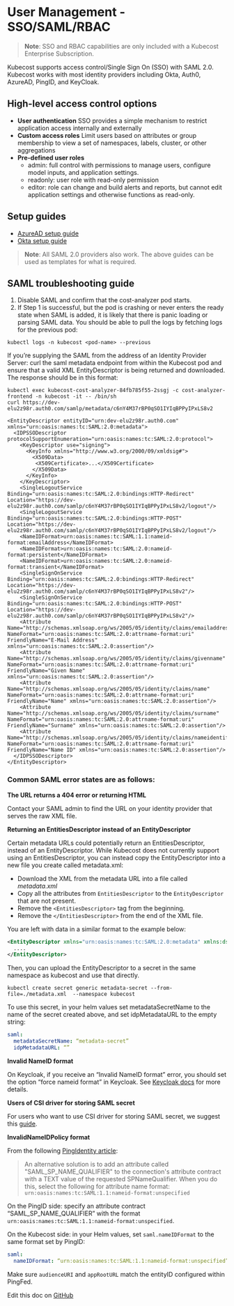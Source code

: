 User Management - SSO/SAML/RBAC
================================

> **Note**: SSO and RBAC capabilities are only included with a Kubecost Enterprise Subscription.

Kubecost supports access control/Single Sign On (SSO) with SAML 2.0. Kubecost works with most identity providers including Okta, Auth0, AzureAD, PingID, and KeyCloak.

## High-level access control options

* **User authentication** SSO provides a simple mechanism to restrict application access internally and externally
* **Custom access roles** Limit users based on attributes or group membership to view a set of namespaces, labels, cluster, or other aggregations
* **Pre-defined user roles**
    * admin: full control with permissions to manage users, configure model inputs, and application settings.
    * readonly: user role with read-only permission
    * editor: role can change and build alerts and reports, but cannot edit application settings and otherwise functions as read-only.

## Setup guides

- [AzureAD setup guide](https://github.com/kubecost/poc-common-configurations/tree/main/saml-azuread)
- [Okta setup guide](https://github.com/kubecost/poc-common-configurations/tree/main/saml-okta)

 > **Note**: All SAML 2.0 providers also work. The above guides can be used as templates for what is required.

## SAML troubleshooting guide
1. Disable SAML and confirm that the cost-analyzer pod starts.
2. If Step 1 is successful, but the pod is crashing or never enters the ready state when SAML is added, it is likely that there is panic loading or parsing SAML data. You should be able to pull the logs by fetching logs for the previous pod:

`kubectl logs -n kubecost <pod-name> --previous`

If you’re supplying the SAML from the address of an Identity Provider Server: curl the saml metadata endpoint from within the Kubecost pod and ensure that a valid XML EntityDescriptor is being returned and downloaded. The response should be in this format:

```shell
kubectl exec kubecost-cost-analyzer-84fb785f55-2ssgj -c cost-analyzer-frontend -n kubecost -it -- /bin/sh
curl https://dev-elu2z98r.auth0.com/samlp/metadata/c6nY4M37rBP0qSO1IYIqBPPyIPxLS8v2

<EntityDescriptor entityID="urn:dev-elu2z98r.auth0.com" xmlns="urn:oasis:names:tc:SAML:2.0:metadata">
  <IDPSSODescriptor protocolSupportEnumeration="urn:oasis:names:tc:SAML:2.0:protocol">
    <KeyDescriptor use="signing">
      <KeyInfo xmlns="http://www.w3.org/2000/09/xmldsig#">
        <X509Data>
         <X509Certificate>...</X509Certificate>
        </X509Data>
      </KeyInfo>
    </KeyDescriptor>
    <SingleLogoutService Binding="urn:oasis:names:tc:SAML:2.0:bindings:HTTP-Redirect" Location="https://dev-elu2z98r.auth0.com/samlp/c6nY4M37rBP0qSO1IYIqBPPyIPxLS8v2/logout"/>
    <SingleLogoutService Binding="urn:oasis:names:tc:SAML:2.0:bindings:HTTP-POST" Location="https://dev-elu2z98r.auth0.com/samlp/c6nY4M37rBP0qSO1IYIqBPPyIPxLS8v2/logout"/>
    <NameIDFormat>urn:oasis:names:tc:SAML:1.1:nameid-format:emailAddress</NameIDFormat>
    <NameIDFormat>urn:oasis:names:tc:SAML:2.0:nameid-format:persistent</NameIDFormat>
    <NameIDFormat>urn:oasis:names:tc:SAML:2.0:nameid-format:transient</NameIDFormat>
    <SingleSignOnService Binding="urn:oasis:names:tc:SAML:2.0:bindings:HTTP-Redirect" Location="https://dev-elu2z98r.auth0.com/samlp/c6nY4M37rBP0qSO1IYIqBPPyIPxLS8v2"/>
    <SingleSignOnService Binding="urn:oasis:names:tc:SAML:2.0:bindings:HTTP-POST" Location="https://dev-elu2z98r.auth0.com/samlp/c6nY4M37rBP0qSO1IYIqBPPyIPxLS8v2"/>
    <Attribute Name="http://schemas.xmlsoap.org/ws/2005/05/identity/claims/emailaddress" NameFormat="urn:oasis:names:tc:SAML:2.0:attrname-format:uri" FriendlyName="E-Mail Address" xmlns="urn:oasis:names:tc:SAML:2.0:assertion"/>
    <Attribute Name="http://schemas.xmlsoap.org/ws/2005/05/identity/claims/givenname" NameFormat="urn:oasis:names:tc:SAML:2.0:attrname-format:uri" FriendlyName="Given Name" xmlns="urn:oasis:names:tc:SAML:2.0:assertion"/>
    <Attribute Name="http://schemas.xmlsoap.org/ws/2005/05/identity/claims/name" NameFormat="urn:oasis:names:tc:SAML:2.0:attrname-format:uri" FriendlyName="Name" xmlns="urn:oasis:names:tc:SAML:2.0:assertion"/>
    <Attribute Name="http://schemas.xmlsoap.org/ws/2005/05/identity/claims/surname" NameFormat="urn:oasis:names:tc:SAML:2.0:attrname-format:uri" FriendlyName="Surname" xmlns="urn:oasis:names:tc:SAML:2.0:assertion"/>
    <Attribute Name="http://schemas.xmlsoap.org/ws/2005/05/identity/claims/nameidentifier" NameFormat="urn:oasis:names:tc:SAML:2.0:attrname-format:uri" FriendlyName="Name ID" xmlns="urn:oasis:names:tc:SAML:2.0:assertion"/>
  </IDPSSODescriptor>
</EntityDescriptor>
```

### Common SAML error states are as follows:
**The URL returns a 404 error or returning HTML**

Contact your SAML admin to find the URL on your identity provider that serves the raw XML file.
 
**Returning an EntitiesDescriptor instead of an EntityDescriptor**

Certain metadata URLs could potentially return an EntitiesDescriptor, instead of an EntityDescriptor. While Kubecost does not currently support using an EntitiesDescriptor, you can instead copy the EntityDescriptor into a new file you create called metadata.xml:

* Download the XML from the metadata URL into a file called *metadata.xml*
* Copy all the attributes from `EntitiesDescriptor` to the `EntityDescriptor` that are not present.
* Remove the `<EntitiesDescriptor>` tag from the beginning.
* Remove the `</EntitiesDescriptor>` from the end of the XML file.

You are left with data in a similar format to the example below: 

```xml
<EntityDescriptor xmlns="urn:oasis:names:tc:SAML:2.0:metadata" xmlns:dsig="http://www.w3.org/2000/09/xmldsig#" entityID="kubecost-entity-id">
  .... 
</EntityDescriptor>
```

Then, you can upload the EntityDescriptor to a secret in the same namespace as kubecost and use that directly.

`kubectl create secret generic metadata-secret --from-file=./metadata.xml  --namespace kubecost`

To use this secret, in your helm values set metadataSecretName to the name of the secret created above, and set idpMetadataURL to the empty string:

```yaml
saml:
  metadataSecretName: “metadata-secret”
  idpMetadataURL: “”
```

**Invalid NameID format**

On Keycloak, if you receive an “Invalid NameID format” error, you should set the option “force nameid format” in Keycloak. See [Keycloak docs](https://www.keycloak.org/documentation) for more details.

**Users of CSI driver for storing SAML secret**

For users who want to use CSI driver for storing SAML secret, we suggest this [guide](https://secrets-store-csi-driver.sigs.k8s.io/topics/sync-as-kubernetes-secret.html).

**InvalidNameIDPolicy format**

From the following [PingIdentity article](https://support.pingidentity.com/s/article/Cannot-provide-requested-name-identifier-qualified-with-SampleNameNEW):
>An alternative solution is to add an attribute called "SAML_SP_NAME_QUALIFIER" to the connection's attribute contract with a TEXT value of the requested SPNameQualifier. When you do this, select the following for attribute name format:
`urn:oasis:names:tc:SAML:1.1:nameid-format:unspecified`

On the PingID side: specify an attribute contract “SAML_SP_NAME_QUALIFIER” with the format `urn:oasis:names:tc:SAML:1.1:nameid-format:unspecified`.

On the Kubecost side: in your Helm values, set `saml.nameIDFormat` to the same format set by PingID:

```yaml
saml:
  nameIDFormat: “urn:oasis:names:tc:SAML:1.1:nameid-format:unspecified”
```

Make sure `audienceURI` and `appRootURL` match the entityID configured within PingFed.

Edit this doc on [GitHub](https://github.com/kubecost/docs/blob/main/user-management.md)

<!--- {"article":"4407595985047","section":"4402815636375","permissiongroup":"1500001277122"} --->
